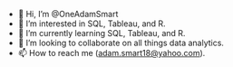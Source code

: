 - 👋 Hi, I’m @OneAdamSmart
- 👀 I’m interested in SQL, Tableau, and R.
- 🌱 I’m currently learning SQL, Tableau, and R.
- 💞️ I’m looking to collaborate on all things data analytics.
- 📫 How to reach me (adam.smart18@yahoo.com).

<!---
OneAdamSmart/OneAdamSmart is a ✨ special ✨ repository because its `README.md` (this file) appears on your GitHub profile.
You can click the Preview link to take a look at your changes.
--->
